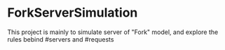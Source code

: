 # ForkServerSimulation

This project is mainly to simulate server of "Fork" model, and explore the rules bebind #servers and #requests
